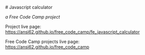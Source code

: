 #  Javascript calculator_a Free Code Camp project_Project live page: <https://ansi62.github.io/free_code_camp/fe_javascript_calculator>Free Code Camp projects live page: <https://ansi62.github.io/free_code_camp>